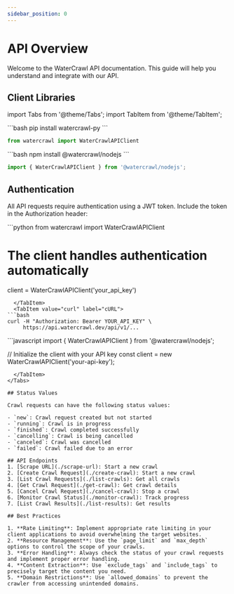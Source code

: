 ```yaml
---
sidebar_position: 0
---
```


# API Overview

Welcome to the WaterCrawl API documentation. This guide will help you understand and integrate with our API.

## Client Libraries

import Tabs from '@theme/Tabs';
import TabItem from '@theme/TabItem';

<Tabs groupId="client-examples">
  <TabItem value="python" label="Python" default>
```bash
pip install watercrawl-py
```

```python
from watercrawl import WaterCrawlAPIClient
```
  </TabItem>
  <TabItem value="node" label="Node.js">
```bash
npm install @watercrawl/nodejs
```

```javascript
import { WaterCrawlAPIClient } from '@watercrawl/nodejs';
```
  </TabItem>
</Tabs>

## Authentication

All API requests require authentication using a JWT token. Include the token in the Authorization header:

<Tabs groupId="client-examples">
  <TabItem value="python" label="Python" default>
```python
from watercrawl import WaterCrawlAPIClient

# The client handles authentication automatically
client = WaterCrawlAPIClient('your_api_key')
```
  </TabItem>
  <TabItem value="curl" label="cURL">
```bash
curl -H "Authorization: Bearer YOUR_API_KEY" \
     https://api.watercrawl.dev/api/v1/...
```
  </TabItem>
  <TabItem value="node" label="Node.js">
```javascript
import { WaterCrawlAPIClient } from '@watercrawl/nodejs';

// Initialize the client with your API key
const client = new WaterCrawlAPIClient('your-api-key');
```
  </TabItem>
</Tabs>

## Status Values

Crawl requests can have the following status values:

- `new`: Crawl request created but not started
- `running`: Crawl is in progress
- `finished`: Crawl completed successfully
- `cancelling`: Crawl is being cancelled
- `canceled`: Crawl was cancelled
- `failed`: Crawl failed due to an error

## API Endpoints
1. [Scrape URL](./scrape-url): Start a new crawl
2. [Create Crawl Request](./create-crawl): Start a new crawl
3. [List Crawl Requests](./list-crawls): Get all crawls
4. [Get Crawl Request](./get-crawl): Get crawl details
5. [Cancel Crawl Request](./cancel-crawl): Stop a crawl
6. [Monitor Crawl Status](./monitor-crawl): Track progress
7. [List Crawl Results](./list-results): Get results

## Best Practices

1. **Rate Limiting**: Implement appropriate rate limiting in your client applications to avoid overwhelming the target websites.
2. **Resource Management**: Use the `page_limit` and `max_depth` options to control the scope of your crawls.
3. **Error Handling**: Always check the status of your crawl requests and implement proper error handling.
4. **Content Extraction**: Use `exclude_tags` and `include_tags` to precisely target the content you need.
5. **Domain Restrictions**: Use `allowed_domains` to prevent the crawler from accessing unintended domains.
